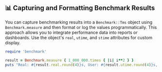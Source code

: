 ## 📊 Capturing and Formatting Benchmark Results

You can capture benchmarking results into a `Benchmark::Tms` object using `Benchmark.measure` and then format or log the values programmatically. This approach allows you to integrate performance data into reports or dashboards. Use the object's `real`, `utime`, and `stime` attributes for custom display.

```ruby
require 'benchmark'

result = Benchmark.measure { 1_000_000.times { |i| i**2 } }
puts "Real: #{result.real.round(4)}s, User: #{result.utime.round(4)}s, System: #{result.stime.round(4)}s"
```